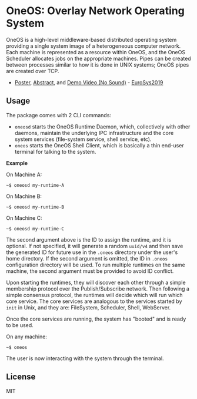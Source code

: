 # OneOS: Overlay Network Operating System

OneOS is a high-level middleware-based distributed operating system providing a single system image of a heterogeneous computer network. Each machine is represented as a resource within OneOS, and the OneOS Scheduler allocates jobs on the appropriate machines. Pipes can be created between processes similar to how it is done in UNIX systems; OneOS pipes are created over TCP.

* [Poster](http://ece.ubc.ca/~kumseok/assets/OneOS-Poster-EuroSys19.pdf), [Abstract](https://www.eurosys2019.org/wp-content/uploads/2019/03/eurosys19posters-abstract72.pdf), and [Demo Video (No Sound)](http://ece.ubc.ca/~kumseok/assets/OneOS-Demo-EuroSys19.mp4) - [EuroSys2019](https://www.eurosys2019.org/accepted-posters/)


## Usage

The package comes with 2 CLI commands:

* `oneosd` starts the OneOS Runtime Daemon, which, collectively with other daemons, maintain the underlying IPC infrastructure and the core system services (file-system service, shell service, etc).
* `oneos` starts the OneOS Shell Client, which is basically a thin end-user terminal for talking to the system.


**Example**

On Machine A:
```
~$ oneosd my-runtime-A
```

On Machine B:
```
~$ oneosd my-runtime-B
```

On Machine C:
```
~$ oneosd my-runtime-C
```

The second argument above is the ID to assign the runtime, and it is optional. If not specified, it will generate a random `uuid/v4` and then save the generated ID for future use in the `.oneos` directory under the user's home directory. If the second argument is omitted, the ID in `.oneos` configuration directory will be used. To run multiple runtimes on the same machine, the second argument must be provided to avoid ID conflict.

Upon starting the runtimes, they will discover each other through a simple membership protocol over the Publish/Subscribe network. Then following a simple consensus protocol, the runtimes will decide which will run which core service. The core services are analogous to the services started by `init` in Unix, and they are: FileSystem, Scheduler, Shell, WebServer.

Once the core services are running, the system has "booted" and is ready to be used.

On any machine:
```
~$ oneos
```

The user is now interacting with the system through the terminal.


## License

MIT
